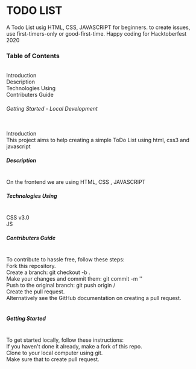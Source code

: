 
<h1>TODO LIST </h1>
<p>A Todo List usig HTML, CSS, JAVASCRIPT for beginners. to create issues, use first-timers-only or good-first-time. Happy coding for Hacktoberfest 2020 


<h3>Table of Contents</h3><br>
Introduction<br>
Description<br>
Technologies Using<br>
Contributers Guide<br>

<h6>Getting Started - Local Development</h6><br>
Introduction<br>
This project aims to help creating a simple ToDo List using html, css3 and javascript<br>

<h5>Description</h5>
<br>On the frontend we are using HTML, CSS , JAVASCRIPT<br>

<h5>Technologies Using</h5>
<br>CSS v3.0<br>
JS<br>

<h5>Contributers Guide</h5>
<br>To contribute to hassle free, follow these steps:<br>
Fork this repository.<br>
Create a branch: git checkout -b <branch_name>.<br>
Make your changes and commit them: git commit -m '<commit_message>'<br>
Push to the original branch: git push origin <project_name>/<location><br>
Create the pull request.<br>
Alternatively see the GitHub documentation on creating a pull request.<br>
<br>
<h5>Getting Started</h5>
<br>To get started locally, follow these instructions:<br>
If you haven't done it already, make a fork of this repo.<br>
Clone to your local computer using git.<br>
Make sure that to create pull request.<br>
